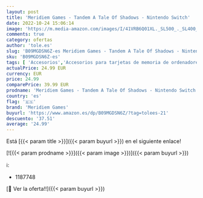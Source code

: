 ```yaml
---
layout: post
title: 'Meridiem Games - Tandem A Tale Of Shadows - Nintendo Switch'
date: 2022-10-24 15:06:14
image: 'https://m.media-amazon.com/images/I/41VRB6Q01XL._SL500_._SL400_.jpg'
comments: true
category: ofertas
author: 'tole.es'
slug: 'B09MGDSN6Z-es Meridiem Games - Tandem A Tale Of Shadows - Nintendo Switch'
sku: 'B09MGDSN6Z-es'
tags: [ 'Accesorios','Accesorios para tarjetas de memoria de ordenadores','Hardware y juegos para Nintendo Switch','Informática','Juegos para Nintendo Switch','Lectores de tarjetas de memoria externos','Videojuegos','meridiem games','nintendo','🇪🇸', ]
actualPrice: 24.99 EUR
currency: EUR
price: 24.99
comparePrice: 39.99 EUR
prodname: 'Meridiem Games - Tandem A Tale Of Shadows - Nintendo Switch'
country: 'es'
flag: '🇪🇸'
brand: 'Meridiem Games'
buyurl: 'https://www.amazon.es/dp/B09MGDSN6Z/?tag=tolees-21'
descuento: '37.51'
average: '24.99'
---
```


Está [{{< param title >}}]({{< param buyurl >}}) en el siguiente enlace!

[![{{< param prodname >}}]({{< param image >}})]({{< param buyurl >}})

ℹ️:

- 1187748

[🛒 Ver la oferta!!]({{< param buyurl >}})
